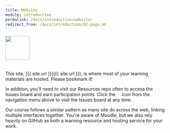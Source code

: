 ```yaml
---
title: Website
module: introduction
permalink: /docs/introduction/website/
redirect_from: /docs/introduction/02-page.md
---
```


<img src="./../../../img/arrow-divider.svg" style="width: 75px; border: none; margin: 0px 0 20px 0" />

This site, [{{ site.url }}]({{ site.url }}), is where most of your learning materials are hosted. Please bookmark it!

In addition, you'll need to visit our Resources repo often to access the Issues board and earn participation points. Click the &nbsp;<a href="https://github.com/Media-Ed-Online/intro-web-dev-resources/issues"><i class="fa fa-github fa-lg"></i></a> &nbsp; icon from the navigation menu above to visit the Issues board at any time.

Our course follows a similar pattern as many site do across the web, linking multiple interfaces together. You're aware of Moodle, but we also rely heavily on GitHub as both a learning resource and hosting service for your work.
